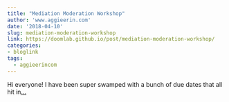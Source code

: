 ```yaml
---
title: "Mediation Moderation Workshop"
author: 'www.aggieerin.com'
date: '2018-04-10'
slug: mediation-moderation-workshop
link: https://doomlab.github.io/post/mediation-moderation-workshop/
categories:
- bloglink
tags:
  - aggieerincom
---
```


Hi everyone! I have been super swamped with a bunch of due dates that all hit in[... <i class="fas fa-external-link-alt"></i>](https://doomlab.github.io/post/mediation-moderation-workshop/)

